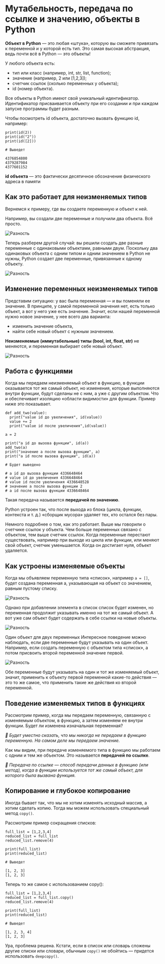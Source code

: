 # Мутабельность, передача по ссылке и значению, объекты в Python

**Объект в Python** — это любая «штука», которую вы сможете привязать к переменной и у которой есть тип. Это самая высокая абстракция, ведь почти всё в Python — это объекты! 

У любого объекта есть:

+ тип или класс (например, int, str, list, function);
+ значение (например, 2 или [1,2,3]);
+ счетчик ссылок (сколько переменных у объекта);
+ id (номер объекта).

Все объекты в Python имеют свой уникальный идентификатор. Идентификатор присваивается объекту при его создании и при каждом запуске программы будет разным.

Чтобы посмотреть id объекта, достаточно вызвать функцию id, например:

```
print(id(2))
print(id("2"))
print(id([2]))

# Выведет

4376854800
4379287984
4377601152
```

**id объекта** — это фактически десятичное обозначение физического адреса в памяти

## Как это работает для неизменяемых типов
Вернемся к примеру, где вы создаете переменную и объект к ней.

Например, вы создали две переменные и получили два объекта. Всё просто.

![Разность](/images/obj1.webp)

Теперь разберем другой случай: вы решили создать две разные переменные с одинаковыми объектами, равными двум. Поскольку два одинаковых объекта с одним типом и одним значением в Python не нужны, Python создает две переменные, привязанные к одному объекту.

![Разность](/images/obj2.webp)

## Изменение переменных неизменяемых типов
Представим ситуацию: у вас была переменная — и вы поменяли ее значение. В принципе, у самой переменной значения нет, есть только объект, а вот у него уже есть значение. Значит, если нашей переменной нужно новое значение, у нее всего два варианта:

+ изменить значение объекта,
+ найти себе новый объект с нужным значением.

**Неизменяемые (иммутабельные) типы (bool, int, float, str)** не меняются, и переменная выбирает себе новый объект.

![Разность](/images/obj3.webp)

## Работа с функциями
Когда мы передаем неизменяемый объект в функцию, в функции оказывается тот же самый объект, но изменения, которые выполняются внутри функции, будут сделаны не с ним, а уже с другим объектом. Что и обеспечивает изоляцию «области видимости» для функции. Пример ниже это показывает.

```
def add_two(value):
  print("value id до увеличения", id(value))
  value += 2
  print("value id после увеличения",id(value))

a = 2

print("a id до вызова функции", id(a))
add_two(a)
print("значение а после вызова функции", a)
print("a id после вызова функции", id(a))

# Будет выведено

# a id до вызова функции 4336648464
# value id до увеличения 4336648464
# value id после увеличения 4336648528
# значение а после вызова функции 2
# a id после вызова функции 4336648464
```
Такая передача называется **передачей по значению**.

Python устроен так, что после выхода из блока (цикла, функции, контекста и т. д.) «сборщик мусора» удаляет тех, кто остался без пары.

Немного подробнее о том, как это работает. Выше мы говорили о счетчике ссылок у объекта. Чем больше переменных связано с объектом, тем выше счетчик ссылок. Когда переменные перестают существовать, например при выходе из цикла или функции, или меняют свой объект, счетчик уменьшается. Когда он достигает нуля, объект удаляется.

## Как устроены изменяемые объекты
Когда мы объявляем переменную типа «список», например ``a = []``, будет создана переменная a, указывающая на объект со значением, равным пустому списку.

![Разность](/images/obj4.webp)

Однако при добавлении элемента в список список будет изменен, но переменная продолжит указывать именно на тот же самый объект. А вот уже сам объект будет содержать в себе ссылки на новые объекты.

![Разность](/images/obj5.webp)

Один объект для двух переменных
Интересное поведение можно наблюдать, если две переменные будут указывать на один объект. Например, если создать переменную с объектом типа «список», а потом присвоить второй переменной значение первой.

![Разность](/images/obj6.webp)

Обе переменные будут указывать на один и тот же изменяемый объект, значит, применить к объекту первой переменной какие-то действия — это то же самое, что применить такие же действия ко второй переменной.

## Поведение изменяемых типов в функциях
Рассмотрим пример, когда мы передаем переменную, связанную с изменяемым объектом, в функцию, а затем изменяем ее внутри функции. Будет ли изменена изначальная переменная?

*📝 Будет уместно сказать, что мы никогда не передаем в функцию переменную. На самом деле мы передаем значение.*

Как мы видим, при передаче изменяемого типа в функцию мы работаем с одним и тем же объектом. Это называется **передачей по ссылке**.

*📝 Передача по ссылке — способ передачи данных в функцию (или метод), когда в функции используется тот же самый объект, для которого была вызвана функция.*

## Копирование и глубокое копирование
Иногда бывает так, что мы не хотим изменять исходный массив, а хотим сделать копию. Тогда мы можем использовать специальный метод ``copy()``.

Рассмотрим пример сокращения списков:

```
full_list = [1,2,3,4]
reduced_list = full_list
reduced_list.remove(4)

print(full_list)
print(reduced_list)

# Выведет

[1, 2, 3]
[1, 2, 3]
```
Теперь то же самое с использованием copy():

```
full_list = [1,2,3,4]
reduced_list = full_list.copy()
reduced_list.remove(4)

print(full_list)
print(reduced_list)

# Выведет

[1, 2, 3, 4]
[1, 2, 3]
```

Ура, проблема решена. Кстати, если в список или словарь сложены другие списки или словари, обычным ``copy()`` не обойтись — придется использовать ``deepcopy()``.